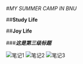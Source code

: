   #*MY SUMMER CAMP IN BNU*
  
  ##**Study Life**
  
  ##**Joy Life**
  
  ###___这是第三级标题___
  
  ![笔记1](image/图片.jpg)
  ![笔记2](image/图片2.jpg)
  ![笔记3](image/图片3.jpg)
  
